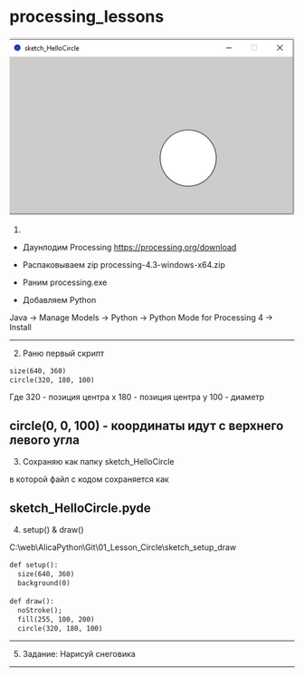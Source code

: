 # processing_lessons
![alt text](https://github.com/Elenn/processing_lessons/blob/main/How/01_Lesson_Circle.png?raw=true)

1.
- Даунлодим Processing
https://processing.org/download

-  Распаковываем zip
processing-4.3-windows-x64.zip

- Раним processing.exe

- Добавляем Python

Java -> Manage Models -> Python
-> Python Mode for Processing 4 -> Install

--------------------------------------
2. Раню первый скрипт
```
size(640, 360)
circle(320, 180, 100)
```
Где 320 - позиция центра x
    180 - позиция центра y
	100 - диаметр
	
circle(0, 0, 100) - координаты идут с верхнего левого угла	
---------------------------------------
3. Сохраняю как папку 
sketch_HelloCircle

в которой файл с кодом сохраняется как

sketch_HelloCircle.pyde
-----------------------------------------
4. setup() & draw()

C:\web\AlicaPython\Git\01_Lesson_Circle\sketch_setup_draw
```
def setup():
  size(640, 360)
  background(0)

def draw():
  noStroke();
  fill(255, 100, 200)
  circle(320, 180, 100)
```
------------------------------------------
5. Задание: 
Нарисуй снеговика
------------------------------------------

 
 








